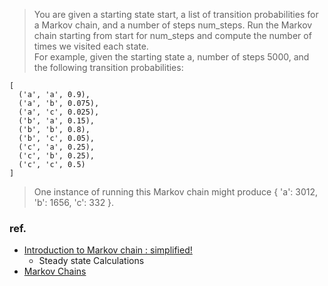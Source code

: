 > You are given a starting state start, a list of transition probabilities for a Markov chain, and a number of steps num_steps. Run the Markov chain starting from start for num_steps and compute the number of times we visited each state.  
For example, given the starting state a, number of steps 5000, and the following transition probabilities:

```
[
  ('a', 'a', 0.9),
  ('a', 'b', 0.075),
  ('a', 'c', 0.025),
  ('b', 'a', 0.15),
  ('b', 'b', 0.8),
  ('b', 'c', 0.05),
  ('c', 'a', 0.25),
  ('c', 'b', 0.25),
  ('c', 'c', 0.5)
]
```

> One instance of running this Markov chain might produce { 'a': 3012, 'b': 1656, 'c': 332 }.

### ref.
- [Introduction to Markov chain : simplified!](https://www.analyticsvidhya.com/blog/2014/07/markov-chain-simplified/)
  - Steady state Calculations
- [Markov Chains](http://setosa.io/ev/markov-chains/)
